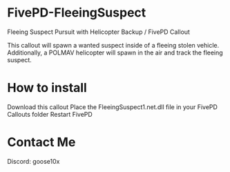 # FivePD-FleeingSuspect
Fleeing Suspect Pursuit with Helicopter Backup / FivePD Callout

This callout will spawn a wanted suspect inside of a fleeing stolen vehicle. 
Additionally, a POLMAV helicopter will spawn in the air and track the fleeing suspect.

# How to install
Download this callout
Place the FleeingSuspect1.net.dll file in your FivePD Callouts folder
Restart FivePD

# Contact Me
Discord: goose10x
